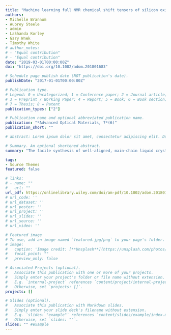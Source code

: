 ```yaml
---
title: "Machine learning full NMR chemical shift tensors of silicon oxides with equivariant graph neural networks"
authors:
- Michelle Brannum
- Aubrey Steele
- admin
- LaShanda Korley
- Gary Wnek
- Timothy White
# author_notes:
# - "Equal contribution"
# - "Equal contribution"
date: "2019-03-01T00:00:00Z"
doi: "https://doi.org/10.1002/adom.201801683"

# Schedule page publish date (NOT publication's date).
publishDate: "2017-01-01T00:00:00Z"

# Publication type.
# Legend: 0 = Uncategorized; 1 = Conference paper; 2 = Journal article;
# 3 = Preprint / Working Paper; 4 = Report; 5 = Book; 6 = Book section;
# 7 = Thesis; 8 = Patent
publication_types: ["2"]

# Publication name and optional abbreviated publication name.
publication: "*Advanced Optical Materials, 7*(6)"
publication_short: ""

# abstract: Lorem ipsum dolor sit amet, consectetur adipiscing elit. Duis posuere tellus ac convallis placerat. Proin tincidunt magna sed ex sollicitudin condimentum. Sed ac faucibus dolor, scelerisque sollicitudin nisi. Cras purus urna, suscipit quis sapien eu, pulvinar tempor diam. Quisque risus orci, mollis id ante sit amet, gravida egestas nisl. Sed ac tempus magna. Proin in dui enim. Donec condimentum, sem id dapibus fringilla, tellus enim condimentum arcu, nec volutpat est felis vel metus. Vestibulum sit amet erat at nulla eleifend gravida.

# Summary. An optional shortened abstract.
summary: "The facile synthesis of well-aligned, main-chain liquid crystalline elastomers that retain the cholesteric phase (CLCEs) is reported. The selective reflection inherent to this phase is thermally tuned more than 200 nm in these solid films, across the visible spectrum. The optical response is directly correlated to thermomechanical expansion of the CLCE film thickness. The bandwidth of the selective reflection of the CLCEs is increased to more than 200 nm by the incorporation of photosensitive chiral dopants that introduce heterogeneity in the pitch distribution. The mirror-like reflection of this CLCE film is also thermochromic, shifting from the visible to infrared. Reminiscent of cephalopods, when combined with the mechanical deformation of voxelated nematic liquid crystal elastomer, the thermochromic response of the CLCE produces solid-state elements with concurrent variation of specular and diffuse reflectance. These results demonstrate distinctive potential opportunities for liquid crystal elastomers to control light enabling new application in textiles, optics, and architecture."

tags:
- Source Themes
featured: false

# links:
# - name: ""
#   url: ""
url_pdf: https://onlinelibrary.wiley.com/doi/am-pdf/10.1002/adom.201801683
# url_code: ''
# url_dataset: ''
# url_poster: ''
# url_project: ''
# url_slides: ''
# url_source: ''
# url_video: ''

# Featured image
# To use, add an image named `featured.jpg/png` to your page's folder. 
# image:
#   caption: 'Image credit: [**Unsplash**](https://unsplash.com/photos/jdD8gXaTZsc)'
#   focal_point: ""
#   preview_only: false

# Associated Projects (optional).
#   Associate this publication with one or more of your projects.
#   Simply enter your project's folder or file name without extension.
#   E.g. `internal-project` references `content/project/internal-project/index.md`.
#   Otherwise, set `projects: []`.
projects: []

# Slides (optional).
#   Associate this publication with Markdown slides.
#   Simply enter your slide deck's filename without extension.
#   E.g. `slides: "example"` references `content/slides/example/index.md`.
#   Otherwise, set `slides: ""`.
slides: "" #example
---
```


<!-- {{% callout note %}}
Click the *Cite* button above to demo the feature to enable visitors to import publication metadata into their reference management software.
{{% /callout %}}

{{% callout note %}}
Create your slides in Markdown - click the *Slides* button to check out the example.
{{% /callout %}}

Supplementary notes can be added here, including [code, math, and images](https://wowchemy.com/docs/writing-markdown-latex/). -->

